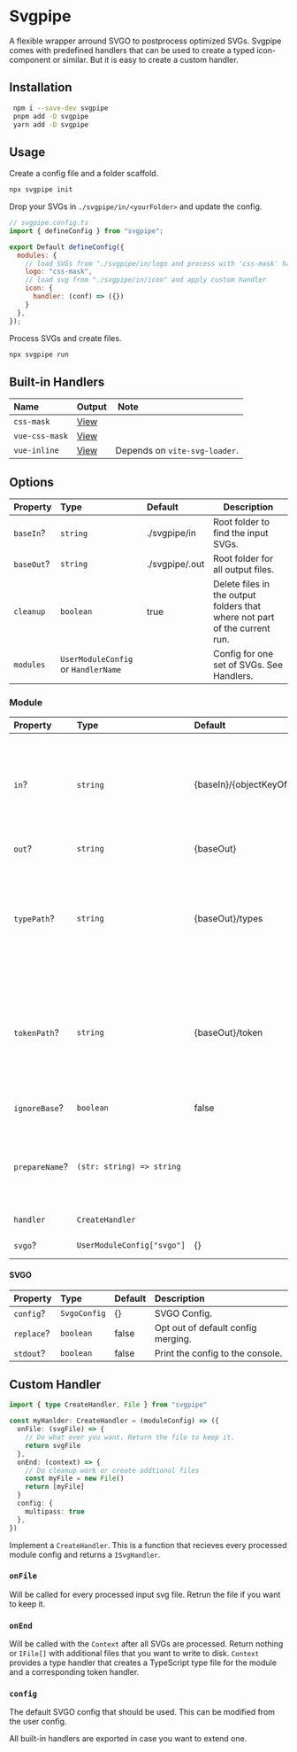 # Svgpipe

A flexible wrapper arround SVGO to postprocess optimized SVGs. Svgpipe comes with predefined handlers that can be used to create a typed icon-component or similar. But it is easy to create a custom handler.

## Installation

```bash
 npm i --save-dev svgpipe
 pnpm add -D svgpipe
 yarn add -D svgpipe
```

## Usage

Create a config file and a folder scaffold.

```bash
npx svgpipe init
```

Drop your SVGs in `./svgpipe/in/<yourFolder>` and update the config.

```JavaScript
// svgpipe.config.ts
import { defineConfig } from "svgpipe";

export Default defineConfig({
  modules: {
    // load SVGs from "./svgpipe/in/logo and process with 'css-mask' handler"
    logo: "css-mask",
    // load svg from "./svgpipe/in/icon" and apply custom handler
    icon: {
      handler: (conf) => ({})
    }
  },
});

```

Process SVGs and create files.

```bash
npx svgpipe run
```

## Built-in Handlers

| Name           | Output                                                                                                       |  Note                         |
| :------------- | :----------------------------------------------------------------------------------------------------------- | :---------------------------- |
| `css-mask`     | [View](https://github.com/niklas-may/svgpipe/tree/main/src/handler/__test__/snapshots/css-mask.css.txt)      |                               |
| `vue-css-mask` | [View](https://github.com/niklas-may/svgpipe/tree/main/src/handler/__test__/snapshots/vue-css-mask.vue.txt)  |                               |
| `vue-inline`   | [View](https://github.com/niklas-may/svgpipe/tree/main/src/handler/__test__/snapshots/vue-inline.vue.txt)    | Depends on `vite-svg-loader`. |

## Options

| Property   | Type                                | Default        | Description                                                                |
| :--------- | :---------------------------------- | :------------- | -------------------------------------------------------------------------- |
| `baseIn`?  | `string`                            | ./svgpipe/in   | Root folder to find the input SVGs.                                        |
| `baseOut`? | `string`                            | ./svgpipe/.out | Root folder for all output files.                                          |
| `cleanup`  | `boolean`                           | true           | Delete files in the output folders that where not part of the current run. |
| `modules`  | `UserModuleConfig` or `HandlerName` |                | Config for one set of SVGs. See Handlers.                                  |

### Module

| Property       | Type                       | Default                      |  Description                                                                                    |
| :------------- | :------------------------- | :--------------------------- | :---------------------------------------------------------------------------------------------- |
| `in`?          | `string`                   | {baseIn}/{objectKeyOfModule} | Folder where the SVGs for this module are. If undefined, the module key will be used.           |
| `out`?         | `string`                   | {baseOut}                    | Folder for ouput.                                                                               |
| `typePath`?    | `string`                   | {baseOut}/types              | Folder for the TypeScript type file. This has a type with all the SVG names as string literals. |
| `tokenPath`?   | `string`                   | {baseOut}/token              | Folder for the TypeScript token file. This has a variable with an array with all SVG names.     |
| `ignoreBase`?  | `boolean`                  | false                        | Don't prepend the base path.                                                                    |
| `prepareName`? | `(str: string) => string`  |                              | Modify the svg file name. The name will be used for types, classes e.g.                         |
| `handler`      | `CreateHandler`            |                              | The actual svg handle.                                                                          |
| `svgo`?        | `UserModuleConfig["svgo"]` | {}                           | SVGO Options.                                                                                   |

#### SVGO

| Property   | Type         | Default | Description                        |
| :--------- | :----------- | :------ | :--------------------------------- |
| `config`?  | `SvgoConfig` | {}      | SVGO Config.                       |
| `replace`? | `boolean`    | false   | Opt out of default config merging. |
| `stdout`?  | `boolean`    | false   | Print the config to the console.   |

## Custom Handler

```TypeScript
import { type CreateHandler, File } from "svgpipe"

const myHanlder: CreateHandler = (moduleConfig) => ({
  onFile: (svgFile) => {
    // Do what ever you want. Return the file to keep it.
    return svgFile
  },
  onEnd: (context) => {
    // Do cleanup work or create addtional files
    const myFile = new File()
    return [myFile]
  }
  config: {
    multipass: true
  },
})
```

Implement a `CreateHandler`. This is a function that recieves every processed module config and returns a `ISvgHandler`.

### `onFile`

Will be called for every processed input svg file. Retrun the file if you want to keep it.

### `onEnd`

Will be called with the `Context` after all SVGs are processed. Return nothing or `IFile[]` with additional files that you want to write to disk. `Context` provides a type handler that creates a TypeScript type file for the module and a corresponding token handler.

### `config`

The default SVGO config that should be used. This can be modified from the user config.

All built-in handlers are exported in case you want to extend one.
